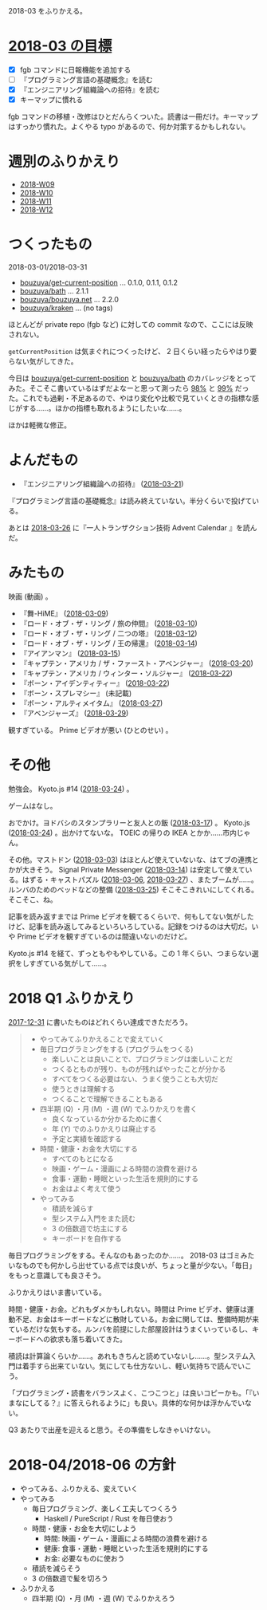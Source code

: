 2018-03 をふりかえる。

# [2018-03 の目標][2018-02-28]

- [x] fgb コマンドに日報機能を追加する
- [ ] 『プログラミング言語の基礎概念』を読む
- [x] 『エンジニアリング組織論への招待』を読む
- [x] キーマップに慣れる

fgb コマンドの移植・改修はひとだんらくついた。読書は一冊だけ。キーマップはすっかり慣れた。よくやる typo があるので、何か対策するかもしれない。

# 週別のふりかえり

- [2018-W09][2018-03-04]
- [2018-W10][2018-03-11]
- [2018-W11][2018-03-18]
- [2018-W12][2018-03-25]

# つくったもの

2018-03-01/2018-03-31

- [bouzuya/get-current-position][] ... 0.1.0, 0.1.1, 0.1.2
- [bouzuya/bath][] ... 2.1.1
- [bouzuya/bouzuya.net][] ... 2.2.0
- [bouzuya/kraken][] ... (no tags)

ほとんどが private repo (fgb など) に対しての commit なので、ここには反映されない。

`getCurrentPosition` は気まぐれにつくったけど、 2 日くらい経ったらやはり要らない気がしてきた。

今日は [bouzuya/get-current-position][] と [bouzuya/bath][] のカバレッジをとってみた。そこそこ書いているはずだよなーと思って測ったら [98%](https://coveralls.io/github/bouzuya/get-current-position) と [99%](https://coveralls.io/github/bouzuya/bath) だった。これでも過剰・不足あるので、やはり変化や比較で見ていくときの指標な感じがする……。ほかの指標も取れるようにしたいな……。

ほかは軽微な修正。

# よんだもの

- 『エンジニアリング組織論への招待』 ([2018-03-21][])

『プログラミング言語の基礎概念』は読み終えていない。半分くらいで投げている。

あとは [2018-03-26][] に『一人トランザクション技術 Advent Calendar 』を読んだ。

# みたもの

映画 (動画) 。

- 『舞-HiME』 ([2018-03-09][])
- 『ロード・オブ・ザ・リング / 旅の仲間』 ([2018-03-10][])
- 『ロード・オブ・ザ・リング / 二つの塔』 ([2018-03-12][])
- 『ロード・オブ・ザ・リング / 王の帰還』 ([2018-03-14][])
- 『アイアンマン』 ([2018-03-15][])
- 『キャプテン・アメリカ / ザ・ファースト・アベンジャー』 ([2018-03-20][])
- 『キャプテン・アメリカ / ウィンター・ソルジャー』 ([2018-03-22][])
- 『ボーン・アイデンティティー』 ([2018-03-22][])
- 『ボーン・スプレマシー』 (未記載)
- 『ボーン・アルティメイタム』 ([2018-03-27][])
- 『アベンジャーズ』 ([2018-03-29][])

観すぎている。 Prime ビデオが悪い (ひとのせい) 。

# その他

勉強会。 Kyoto.js #14 ([2018-03-24][]) 。

ゲームはなし。

おでかけ。ヨドバシのスタンプラリーと友人との飯 ([2018-03-17][]) 。 Kyoto.js ([2018-03-24][]) 。出かけてないな。 TOEIC の帰りの IKEA とかか……市内じゃん。

その他。マストドン ([2018-03-03][]) はほとんど使えていないな、はてブの連携とかが大きそう。 Signal Private Messenger ([2018-03-14][]) は安定して使えている。はずる・キャストパズル ([2018-03-06][], [2018-03-27][]) 、またブームが……。ルンバのためのベッドなどの整備 ([2018-03-25][]) そこそこきれいにしてくれる。そこそこ、ね。

記事を読み返すまでは Prime ビデオを観てるくらいで、何もしてない気がしたけど、記事を読み返してみるといろいろしている。記録をつけるのは大切だ。いや Prime ビデオを観すぎているのは間違いないのだけど。

Kyoto.js #14 を経て、ずっともやもやしている。この 1 年くらい、つまらない選択をしすぎている気がして……。

# 2018 Q1 ふりかえり

[2017-12-31][] に書いたものはどれくらい達成できただろう。

> - やってみてふりかえることで変えていく
> - 毎日プログラミングをする (プログラムをつくる)
>   - 楽しいことは良いことで、プログラミングは楽しいことだ
>   - つくるとものが残り、ものが残ればやったことが分かる
>   - すべてをつくる必要はない、うまく使うことも大切だ
>   - 使うときは理解する
>   - つくることで理解できることもある
> - 四半期 (Q) ・月 (M) ・週 (W) でふりかえりを書く
>   - 良くなっているか分かるために書く
>   - 年 (Y) でのふりかえりは廃止する
>   - 予定と実績を確認する
> - 時間・健康・お金を大切にする
>   - すべてのもとになる
>   - 映画・ゲーム・漫画による時間の浪費を避ける
>   - 食事・運動・睡眠といった生活を規則的にする
>   - お金はよく考えて使う
> - やってみる
>   - 積読を減らす
>   - 型システム入門をまた読む
>   - 3 の倍数週で坊主にする
>   - キーボードを自作する

毎日プログラミングをする。そんなのもあったのか……。 2018-03 はゴミみたいなものでも何かしら出せている点では良いが、ちょっと量が少ない。「毎日」をもっと意識しても良さそう。

ふりかえりはいま書いている。

時間・健康・お金。どれもダメかもしれない。時間は Prime ビデオ、健康は運動不足、お金はキーボードなどに散財している。お金に関しては、整備時期が来ているだけな気もする。ルンバを前提にした部屋設計はうまくいっているし、キーボードへの欲求も落ち着いてきた。

積読は計算論くらいか……。あれもきちんと読めていないし……。型システム入門は着手すら出来ていない。気にしても仕方ないし、軽い気持ちで読んでいこう。

「プログラミング・読書をバランスよく、こつこつと」は良いコピーかも。「『いまなにしてる？』に答えられるように」も良い。具体的な何かは浮かんでいない。

Q3 あたりで出産を迎えると思う。その準備をしなきゃいけない。

# 2018-04/2018-06 の方針

- やってみる、ふりかえる、変えていく
- やってみる
  - 毎日プログラミング、楽しく工夫してつくろう
    - Haskell / PureScript / Rust を毎日使おう
  - 時間・健康・お金を大切にしよう
    - 時間: 映画・ゲーム・漫画による時間の浪費を避ける
    - 健康: 食事・運動・睡眠といった生活を規則的にする
    - お金: 必要なものに使おう
  - 積読を減らそう
  - 3 の倍数週で髪を切ろう
- ふりかえる
  - 四半期 (Q) ・月 (M) ・週 (W) でふりかえろう

[2017-12-31]: https://blog.bouzuya.net/2017/12/31/
[2018-02-28]: https://blog.bouzuya.net/2018/02/28/
[2018-03-03]: https://blog.bouzuya.net/2018/03/03/
[2018-03-04]: https://blog.bouzuya.net/2018/03/04/
[2018-03-06]: https://blog.bouzuya.net/2018/03/06/
[2018-03-09]: https://blog.bouzuya.net/2018/03/09/
[2018-03-10]: https://blog.bouzuya.net/2018/03/10/
[2018-03-11]: https://blog.bouzuya.net/2018/03/11/
[2018-03-12]: https://blog.bouzuya.net/2018/03/12/
[2018-03-14]: https://blog.bouzuya.net/2018/03/14/
[2018-03-15]: https://blog.bouzuya.net/2018/03/15/
[2018-03-17]: https://blog.bouzuya.net/2018/03/17/
[2018-03-18]: https://blog.bouzuya.net/2018/03/18/
[2018-03-20]: https://blog.bouzuya.net/2018/03/20/
[2018-03-21]: https://blog.bouzuya.net/2018/03/21/
[2018-03-22]: https://blog.bouzuya.net/2018/03/22/
[2018-03-24]: https://blog.bouzuya.net/2018/03/24/
[2018-03-25]: https://blog.bouzuya.net/2018/03/25/
[2018-03-26]: https://blog.bouzuya.net/2018/03/26/
[2018-03-27]: https://blog.bouzuya.net/2018/03/27/
[2018-03-29]: https://blog.bouzuya.net/2018/03/29/
[bouzuya/bath]: https://github.com/bouzuya/bath
[bouzuya/bouzuya.net]: https://github.com/bouzuya/bouzuya.net
[bouzuya/get-current-position]: https://github.com/bouzuya/get-current-position
[bouzuya/kraken]: https://github.com/bouzuya/kraken
